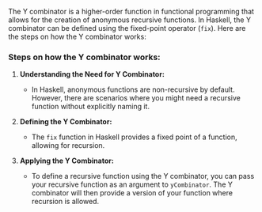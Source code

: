 The Y combinator is a higher-order function in functional programming that allows for the creation of anonymous recursive functions. In Haskell, the Y combinator can be defined using the fixed-point operator (`fix`). Here are the steps on how the Y combinator works:

### Steps on how the Y combinator works:

1. **Understanding the Need for Y Combinator:**
   - In Haskell, anonymous functions are non-recursive by default. However, there are scenarios where you might need a recursive function without explicitly naming it.

2. **Defining the Y Combinator:**
   - The `fix` function in Haskell provides a fixed point of a function, allowing for recursion.

3. **Applying the Y Combinator:**
   - To define a recursive function using the Y combinator, you can pass your recursive function as an argument to `yCombinator`. The Y combinator will then provide a version of your function where recursion is allowed.

